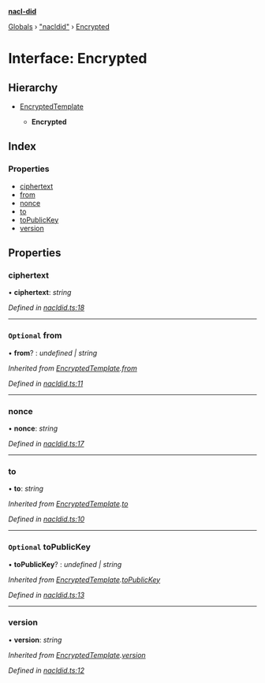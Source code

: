 **[nacl-did](../README.md)**

[Globals](../globals.md) › ["nacldid"](../modules/_nacldid_.md) › [Encrypted](_nacldid_.encrypted.md)

# Interface: Encrypted

## Hierarchy

* [EncryptedTemplate](_nacldid_.encryptedtemplate.md)

  * **Encrypted**

## Index

### Properties

* [ciphertext](_nacldid_.encrypted.md#ciphertext)
* [from](_nacldid_.encrypted.md#optional-from)
* [nonce](_nacldid_.encrypted.md#nonce)
* [to](_nacldid_.encrypted.md#to)
* [toPublicKey](_nacldid_.encrypted.md#optional-topublickey)
* [version](_nacldid_.encrypted.md#version)

## Properties

###  ciphertext

• **ciphertext**: *string*

*Defined in [nacldid.ts:18](https://github.com/uport-project/nacl-did/blob/88c8e33/src/nacldid.ts#L18)*

___

### `Optional` from

• **from**? : *undefined | string*

*Inherited from [EncryptedTemplate](_nacldid_.encryptedtemplate.md).[from](_nacldid_.encryptedtemplate.md#optional-from)*

*Defined in [nacldid.ts:11](https://github.com/uport-project/nacl-did/blob/88c8e33/src/nacldid.ts#L11)*

___

###  nonce

• **nonce**: *string*

*Defined in [nacldid.ts:17](https://github.com/uport-project/nacl-did/blob/88c8e33/src/nacldid.ts#L17)*

___

###  to

• **to**: *string*

*Inherited from [EncryptedTemplate](_nacldid_.encryptedtemplate.md).[to](_nacldid_.encryptedtemplate.md#to)*

*Defined in [nacldid.ts:10](https://github.com/uport-project/nacl-did/blob/88c8e33/src/nacldid.ts#L10)*

___

### `Optional` toPublicKey

• **toPublicKey**? : *undefined | string*

*Inherited from [EncryptedTemplate](_nacldid_.encryptedtemplate.md).[toPublicKey](_nacldid_.encryptedtemplate.md#optional-topublickey)*

*Defined in [nacldid.ts:13](https://github.com/uport-project/nacl-did/blob/88c8e33/src/nacldid.ts#L13)*

___

###  version

• **version**: *string*

*Inherited from [EncryptedTemplate](_nacldid_.encryptedtemplate.md).[version](_nacldid_.encryptedtemplate.md#version)*

*Defined in [nacldid.ts:12](https://github.com/uport-project/nacl-did/blob/88c8e33/src/nacldid.ts#L12)*